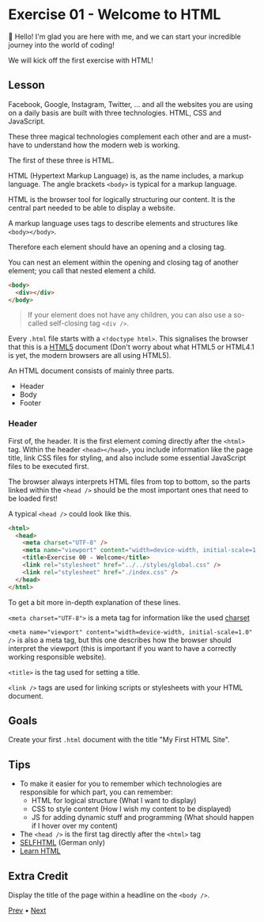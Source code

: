 # Exercise 01 - Welcome to HTML

👋 Hello!
I'm glad you are here with me, and we can start your incredible journey into the world of coding!

We will kick off the first exercise with HTML!

## Lesson

Facebook, Google, Instagram, Twitter, ... and all the websites you are using on a daily basis are built with three technologies. HTML, CSS and JavaScript.

These three magical technologies complement each other and are a must-have to understand how the modern web is working.

The first of these three is HTML.

HTML (Hypertext Markup Language) is, as the name includes, a markup language. The angle brackets `<body>` is typical for a markup language.

HTML is the browser tool for logically structuring our content.
It is the central part needed to be able to display a website.

A markup language uses tags to describe elements and structures like `<body></body>`.

Therefore each element should have an opening and a closing tag.

You can nest an element within the opening and closing tag of another element; you call that nested element a child.

```html
<body>
  <div></div>
</body>
```

> If your element does not have any children, you can also use a so-called self-closing tag `<div />`.

Every `.html` file starts with a `<!doctype html>`. This signalises the browser that this is a [HTML5](https://developer.mozilla.org/en-US/docs/Web/Guide/HTML/HTML5) document (Don't worry about what HTML5 or HTML4.1 is yet, the modern browsers are all using HTML5).

An HTML document consists of mainly three parts.

- Header
- Body
- Footer

### Header

First of, the header. It is the first element coming directly after the `<html>` tag.
Within the header `<head></head>`, you include information like the page title, link CSS files for styling, and also include some essential JavaScript files to be executed first.

The browser always interprets HTML files from top to bottom, so the parts linked within the `<head />` should be the most important ones that need to be loaded first!

A typical `<head />` could look like this.

```html
<html>
  <head>
    <meta charset="UTF-8" />
    <meta name="viewport" content="width=device-width, initial-scale=1.0" />
    <title>Exercise 00 - Welcome</title>
    <link rel="stylesheet" href="../../styles/global.css" />
    <link rel="stylesheet" href="./index.css" />
  </head>
</html>
```

To get a bit more in-depth explanation of these lines.

`<meta charset="UTF-8">` is a meta tag for information like the used [charset](https://www.w3schools.com/html/html_charset.asp)

`<meta name="viewport" content="width=device-width, initial-scale=1.0" />` is also a meta tag, but this one describes how the browser should interpret the viewport (this is important if you want to have a correctly working responsible website).

`<title>` is the tag used for setting a title.

`<link />` tags are used for linking scripts or stylesheets with your HTML document.

## Goals

Create your first `.html` document with the title "My First HTML Site".

## Tips

- To make it easier for you to remember which technologies are responsible for which part, you can remember:
  - HTML for logical structure (What I want to display)
  - CSS to style content (How I wish my content to be displayed)
  - JS for adding dynamic stuff and programming (What should happen if I hover over my content)
- The `<head />` is the first tag directly after the `<html>` tag
- [SELFHTML](https://wiki.selfhtml.org/) (German only)
- [Learn HTML](https://developer.mozilla.org/en-US/docs/Learn/HTML)

## Extra Credit

Display the title of the page within a headline on the `<body />`.

[Prev](../00/README.md) • [Next](../02/README.md)
